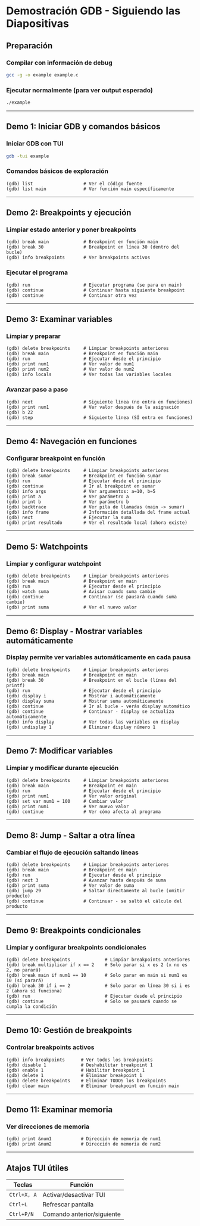 # Demostración GDB - Siguiendo las Diapositivas

## Preparación

### Compilar con información de debug

```bash
gcc -g -o example example.c
```

### Ejecutar normalmente (para ver output esperado)

```bash
./example
```

---

## Demo 1: Iniciar GDB y comandos básicos

### Iniciar GDB con TUI

```bash
gdb -tui example
```

### Comandos básicos de exploración

```gdb
(gdb) list                   # Ver el código fuente
(gdb) list main              # Ver función main específicamente
```

---

## Demo 2: Breakpoints y ejecución

### Limpiar estado anterior y poner breakpoints

```gdb
(gdb) break main             # Breakpoint en función main
(gdb) break 30               # Breakpoint en línea 30 (dentro del bucle)
(gdb) info breakpoints       # Ver breakpoints activos
```

### Ejecutar el programa

```gdb
(gdb) run                    # Ejecutar programa (se para en main)
(gdb) continue               # Continuar hasta siguiente breakpoint
(gdb) continue               # Continuar otra vez
```

---

## Demo 3: Examinar variables

### Limpiar y preparar

```gdb
(gdb) delete breakpoints     # Limpiar breakpoints anteriores
(gdb) break main             # Breakpoint en función main
(gdb) run                    # Ejecutar desde el principio
(gdb) print num1             # Ver valor de num1
(gdb) print num2             # Ver valor de num2
(gdb) info locals            # Ver todas las variables locales
```

### Avanzar paso a paso

```gdb
(gdb) next                   # Siguiente línea (no entra en funciones)
(gdb) print num1             # Ver valor después de la asignación
(gdb) b 22
(gdb) step                   # Siguiente línea (SÍ entra en funciones)
```

---

## Demo 4: Navegación en funciones

### Configurar breakpoint en función

```gdb
(gdb) delete breakpoints     # Limpiar breakpoints anteriores
(gdb) break sumar            # Breakpoint en función sumar
(gdb) run                    # Ejecutar desde el principio
(gdb) continue               # Ir al breakpoint en sumar
(gdb) info args              # Ver argumentos: a=10, b=5
(gdb) print a                # Ver parámetro a
(gdb) print b                # Ver parámetro b
(gdb) backtrace              # Ver pila de llamadas (main -> sumar)
(gdb) info frame             # Información detallada del frame actual
(gdb) next                   # Ejecutar la suma
(gdb) print resultado        # Ver el resultado local (ahora existe)
```

---

## Demo 5: Watchpoints

### Limpiar y configurar watchpoint

```gdb
(gdb) delete breakpoints     # Limpiar breakpoints anteriores
(gdb) break main             # Breakpoint en main
(gdb) run                    # Ejecutar desde el principio
(gdb) watch suma             # Avisar cuando suma cambie
(gdb) continue               # Continuar (se pausará cuando suma cambie)
(gdb) print suma             # Ver el nuevo valor
```

---

## Demo 6: Display - Mostrar variables automáticamente

### Display permite ver variables automáticamente en cada pausa

```gdb
(gdb) delete breakpoints     # Limpiar breakpoints anteriores
(gdb) break main             # Breakpoint en main
(gdb) break 30               # Breakpoint en el bucle (línea del printf)
(gdb) run                    # Ejecutar desde el principio
(gdb) display i              # Mostrar i automáticamente
(gdb) display suma           # Mostrar suma automáticamente
(gdb) continue               # Ir al bucle - verás display automático
(gdb) continue               # Continuar - display se actualiza automáticamente
(gdb) info display           # Ver todas las variables en display
(gdb) undisplay 1            # Eliminar display número 1
```

---

## Demo 7: Modificar variables

### Limpiar y modificar durante ejecución

```gdb
(gdb) delete breakpoints     # Limpiar breakpoints anteriores
(gdb) break main             # Breakpoint en main
(gdb) run                    # Ejecutar desde el principio
(gdb) print num1             # Ver valor original
(gdb) set var num1 = 100     # Cambiar valor
(gdb) print num1             # Ver nuevo valor
(gdb) continue               # Ver cómo afecta al programa
```

---

## Demo 8: Jump - Saltar a otra línea

### Cambiar el flujo de ejecución saltando líneas

```gdb
(gdb) delete breakpoints     # Limpiar breakpoints anteriores
(gdb) break main             # Breakpoint en main
(gdb) run                    # Ejecutar desde el principio
(gdb) next 3                 # Avanzar hasta después de suma
(gdb) print suma             # Ver valor de suma
(gdb) jump 29                # Saltar directamente al bucle (omitir producto)
(gdb) continue               # Continuar - se saltó el cálculo del producto
```

---

## Demo 9: Breakpoints condicionales

### Limpiar y configurar breakpoints condicionales

```gdb
(gdb) delete breakpoints             # Limpiar breakpoints anteriores
(gdb) break multiplicar if x == 2    # Solo parar si x es 2 (x no es 2, no parará)
(gdb) break main if num1 == 10       # Solo parar en main si num1 es 10 (sí parará)
(gdb) break 30 if i == 2             # Solo parar en línea 30 si i es 2 (ahora sí funciona)
(gdb) run                            # Ejecutar desde el principio
(gdb) continue                       # Solo se pausará cuando se cumpla la condición
```

---

## Demo 10: Gestión de breakpoints

### Controlar breakpoints activos

```gdb
(gdb) info breakpoints      # Ver todos los breakpoints
(gdb) disable 1             # Deshabilitar breakpoint 1
(gdb) enable 1              # Habilitar breakpoint 1
(gdb) delete 1              # Eliminar breakpoint 1
(gdb) delete breakpoints    # Eliminar TODOS los breakpoints
(gdb) clear main            # Eliminar breakpoint en función main
```

---

## Demo 11: Examinar memoria

### Ver direcciones de memoria

```gdb
(gdb) print &num1           # Dirección de memoria de num1
(gdb) print &num2           # Dirección de memoria de num2
```

---

## Atajos TUI útiles

| Teclas | Función |
|--------|---------|
| `Ctrl+X, A` | Activar/desactivar TUI |
| `Ctrl+L` | Refrescar pantalla |
| `Ctrl+P/N` | Comando anterior/siguiente |
